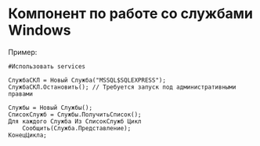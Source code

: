 # Компонент по работе со службами Windows

Пример:

    #Использовать services
    
    СлужбаСКЛ = Новый Служба("MSSQL$SQLEXPRESS");
    СлужбаСКЛ.Остановить(); // Требуется запуск под административными правами
    
    Службы = Новый Службы();
    СписокСлужб = Службы.ПолучитьСписок();
    Для каждого Служба Из СписокСлужб Цикл			
    	Сообщить(Служба.Представление);
    КонецЦикла;


